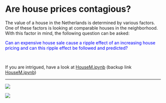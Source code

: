 # Are house prices contagious?







The value of a house in the Netherlands is determined by various factors. One of these factors is looking at comparable houses in the neighborhood.
With this factor in mind, the following question can be asked:

<font color='blue'>Can an expensive house sale cause a ripple effect of an increasing house pricing and can this ripple effect be followed and predicted?</font> 

&nbsp;

If you are intrigued, have a look at <a href="https://github.com/Ltramper/A-visualisation-of-the-housing-market/blob/master/HouseM.ipynb">HouseM.ipynb</a> (backup link <a href="https://nbviewer.jupyter.org/github/Ltramper/Are-house-prices-contagious/blob/master/HouseM.ipynb">HouseM.ipynb</a>)

---------------------------------

![](HouseMarket_m4.gif)

![](ALslow.gif)
